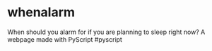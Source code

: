 # whenalarm
When should you alarm for if you are planning to sleep right now? A webpage made with PyScript #pyscript
